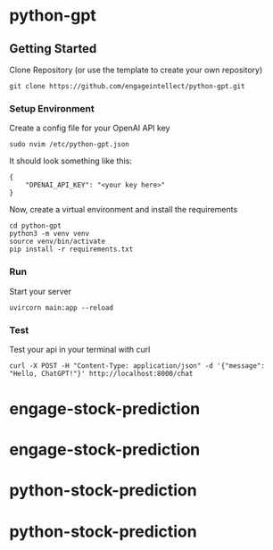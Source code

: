 # python-gpt

## Getting Started
Clone Repository (or use the template to create your own repository)
```
git clone https://github.com/engageintellect/python-gpt.git
```

### Setup Environment

Create a config file for your OpenAI API key
```
sudo nvim /etc/python-gpt.json
```
It should look something like this:
```
{
	"OPENAI_API_KEY": "<your key here>"
}
```

Now, create a virtual environment and install the requirements
```
cd python-gpt
python3 -m venv venv
source venv/bin/activate
pip install -r requirements.txt
```

### Run
Start your server
```
uvircorn main:app --reload
```

### Test
Test your api in your terminal with curl
```
curl -X POST -H "Content-Type: application/json" -d '{"message": "Hello, ChatGPT!"}' http://localhost:8000/chat
```








# engage-stock-prediction
# engage-stock-prediction
# python-stock-prediction
# python-stock-prediction
